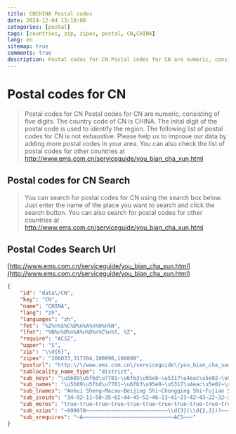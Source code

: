 ```yaml
---
title: CNCHINA Postal codes 
date: 2024-12-04 13:19:00
categories: [postal]
tags: [countries, zip, zipex, postal, CN,CHINA]
lang: en
sitemap: true
comments: true
description: Postal codes for CN Postal codes for CN are numeric, consisting of five digits. The country code of CN is CHINA. The inital digit of the postal code is used to identify the region. The following list of postal codes for CN is not exhaustive. Please help us to improve our data by adding more postal codes in your area. You can also check the list of postal codes for other countries at http://www.ems.com.cn/serviceguide/you_bian_cha_xun.html
---
```


# Postal codes for CN
> Postal codes for CN Postal codes for CN are numeric, consisting of five digits. The country code of CN is CHINA. The inital digit of the postal code is used to identify the region. The following list of postal codes for CN is not exhaustive. Please help us to improve our data by adding more postal codes in your area. You can also check the list of postal codes for other countries at http://www.ems.com.cn/serviceguide/you_bian_cha_xun.html

## Postal codes for CN Search 
> You can search for postal codes for CN using the search box below. Just enter the name of the place you want to search and click the search button. You can also search for postal codes for other countries at http://www.ems.com.cn/serviceguide/you_bian_cha_xun.html

## Postal Codes Search Url

[http://www.ems.com.cn/serviceguide/you_bian_cha_xun.html](http://www.ems.com.cn/serviceguide/you_bian_cha_xun.html)
```json
{
    "id": "data\/CN",
    "key": "CN",
    "name": "CHINA",
    "lang": "zh",
    "languages": "zh",
    "fmt": "%Z%n%S%C%D%n%A%n%O%n%N",
    "lfmt": "%N%n%O%n%A%n%D%n%C%n%S, %Z",
    "require": "ACSZ",
    "upper": "S",
    "zip": "\\d{6}",
    "zipex": "266033,317204,100096,100808",
    "posturl": "http:\/\/www.ems.com.cn\/serviceguide\/you_bian_cha_xun.html",
    "sublocality_name_type": "district",
    "sub_keys": "\u5b89\u5fbd\u7701~\u6fb3\u95e8~\u5317\u4eac\u5e02~\u91cd\u5e86\u5e02~\u798f\u5efa\u7701~\u7518\u8083\u7701~\u5e7f\u4e1c\u7701~\u5e7f\u897f\u58ee\u65cf\u81ea\u6cbb\u533a~\u8d35\u5dde\u7701~\u6d77\u5357\u7701~\u6cb3\u5317\u7701~\u6cb3\u5357\u7701~\u9ed1\u9f99\u6c5f\u7701~\u6e56\u5317\u7701~\u6e56\u5357\u7701~\u5409\u6797\u7701~\u6c5f\u82cf\u7701~\u6c5f\u897f\u7701~\u8fbd\u5b81\u7701~\u5185\u8499\u53e4\u81ea\u6cbb\u533a~\u5b81\u590f\u56de\u65cf\u81ea\u6cbb\u533a~\u9752\u6d77\u7701~\u5c71\u4e1c\u7701~\u5c71\u897f\u7701~\u9655\u897f\u7701~\u4e0a\u6d77\u5e02~\u56db\u5ddd\u7701~\u53f0\u6e7e~\u5929\u6d25\u5e02~\u897f\u85cf\u81ea\u6cbb\u533a~\u9999\u6e2f~\u65b0\u7586\u7ef4\u543e\u5c14\u81ea\u6cbb\u533a~\u4e91\u5357\u7701~\u6d59\u6c5f\u7701",
    "sub_names": "\u5b89\u5fbd\u7701~\u6fb3\u95e8~\u5317\u4eac\u5e02~\u91cd\u5e86\u5e02~\u798f\u5efa\u7701~\u7518\u8083\u7701~\u5e7f\u4e1c\u7701~\u5e7f\u897f~\u8d35\u5dde\u7701~\u6d77\u5357\u7701~\u6cb3\u5317\u7701~\u6cb3\u5357\u7701~\u9ed1\u9f99\u6c5f\u7701~\u6e56\u5317\u7701~\u6e56\u5357\u7701~\u5409\u6797\u7701~\u6c5f\u82cf\u7701~\u6c5f\u897f\u7701~\u8fbd\u5b81\u7701~\u5185\u8499\u53e4~\u5b81\u590f~\u9752\u6d77\u7701~\u5c71\u4e1c\u7701~\u5c71\u897f\u7701~\u9655\u897f\u7701~\u4e0a\u6d77\u5e02~\u56db\u5ddd\u7701~\u53f0\u6e7e~\u5929\u6d25\u5e02~\u897f\u85cf~\u9999\u6e2f~\u65b0\u7586~\u4e91\u5357\u7701~\u6d59\u6c5f\u7701",
    "sub_lnames": "Anhui Sheng~Macau~Beijing Shi~Chongqing Shi~Fujian Sheng~Gansu Sheng~Guangdong Sheng~Guangxi Zhuangzuzizhiqu~Guizhou Sheng~Hainan Sheng~Hebei Sheng~Henan Sheng~Heilongjiang Sheng~Hubei Sheng~Hunan Sheng~Jilin Sheng~Jiangsu Sheng~Jiangxi Sheng~Liaoning Sheng~Neimenggu Zizhiqu~Ningxia Huizuzizhiqu~Qinghai Sheng~Shandong Sheng~Shanxi Sheng~Shaanxi Sheng~Shanghai Shi~Sichuan Sheng~Taiwan~Tianjin Shi~Xizang Zizhiqu~Hong Kong~Xinjiang Weiwuerzizhiqu~Yunnan Sheng~Zhejiang Sheng",
    "sub_isoids": "34~92~11~50~35~62~44~45~52~46~13~41~23~42~43~22~32~36~21~15~64~63~37~14~61~31~51~71~12~54~91~65~53~33",
    "sub_mores": "true~true~true~true~true~true~true~true~true~true~true~true~true~true~true~true~true~true~true~true~true~true~true~true~true~true~true~true~true~true~true~true~true~true",
    "sub_xzips": "~999078~~~~~~~~~~~~~~~~~~~~~~~~~~\\d{3}(\\d{2,3})?~~~999077~~~",
    "sub_xrequires": "~A~~~~~~~~~~~~~~~~~~~~~~~~~~~~~ACS~~~"
}
```
